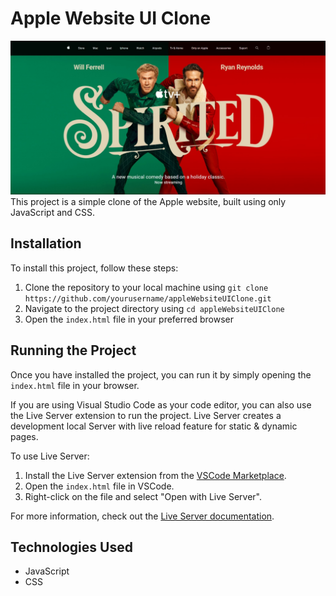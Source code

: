 # Apple Website UI Clone

![Project Preview](./public/assets/preview.jpeg)
This project is a simple clone of the Apple website, built using only JavaScript and CSS.

## Installation

To install this project, follow these steps:

1. Clone the repository to your local machine using `git clone https://github.com/yourusername/appleWebsiteUIClone.git`
2. Navigate to the project directory using `cd appleWebsiteUIClone`
3. Open the `index.html` file in your preferred browser

## Running the Project

Once you have installed the project, you can run it by simply opening the `index.html` file in your browser. 

If you are using Visual Studio Code as your code editor, you can also use the Live Server extension to run the project. Live Server creates a development local Server with live reload feature for static & dynamic pages.

To use Live Server:

1. Install the Live Server extension from the [VSCode Marketplace](https://marketplace.visualstudio.com/items?itemName=ritwickdey.LiveServer).
2. Open the `index.html` file in VSCode.
3. Right-click on the file and select "Open with Live Server".

For more information, check out the [Live Server documentation](https://github.com/ritwickdey/vscode-live-server).

## Technologies Used

- JavaScript
- CSS
